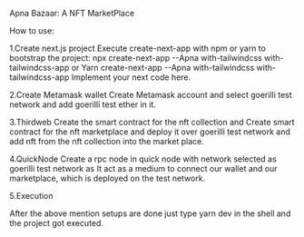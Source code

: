 Apna Bazaar: A NFT MarketPlace

How to use:

1.Create next.js project
Execute create-next-app with npm or yarn to bootstrap the project:
npx create-next-app --Apna with-tailwindcss with-tailwindcss-app
or
Yarn create-next-app --Apna with-tailwindcss with-tailwindcss-app
Implement your next code here.

2.Create Metamask wallet
Create Metamask account and select goerilli test network and add goerilli test ether in it.

3.Thirdweb
Create the smart contract for the nft collection and Create smart contract for the nft marketplace and deploy it over goerilli test network and add nft from the nft collection into the market place.

4.QuickNode
Create a rpc node in quick node with network selected as goerilli test network as It act as a medium to connect our wallet and our marketplace, which is deployed on the test network.

5.Execution

After the above mention setups are done just type yarn dev in the shell and the project got executed.


